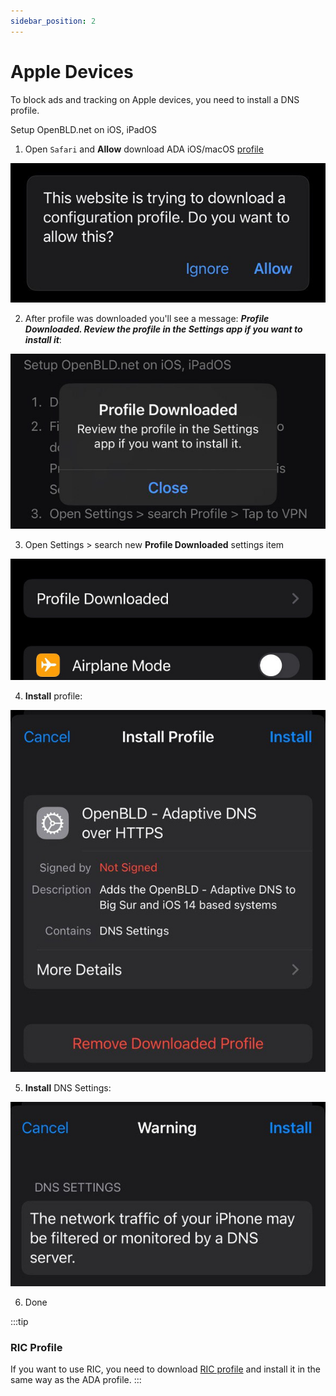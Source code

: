 ```yaml
---
sidebar_position: 2
---
```


# Apple Devices

To block ads and tracking on Apple devices, you need to install a DNS profile.

Setup OpenBLD.net on iOS, iPadOS

1. Open `Safari` and **Allow** download ADA iOS/macOS [profile](https://raw.githubusercontent.com/m0zgen/openbld.net/master/docs/get-started/setup-mobile-devices/apple/OpenBLD.net-ADA-v24-2.mobileconfig)

![Download OpenBLD Network iOS, iPad, macOS profile](./figure1-download-openbld-profile.jpg)

2. After profile was downloaded you'll see a message: 
_**Profile Downloaded. Review the profile in the Settings app if you want to install it**_:

![Profile downloaded](./figure2-downloaded-openbld-profile.jpg)

3. Open Settings > search new **Profile Downloaded** settings item

![Profile downloaded](./figure3-open-downloaded-openbld-profile.jpeg)

4. **Install** profile:

![Install OpenBLD profile](./figure4-install-downloaded-openbld-profile.jpg)

5. **Install** DNS Settings:

![Install OpenBLD DNS Settings](figure4-install2-downloaded-openbld-profile.jpg)

6. Done

:::tip
### RIC Profile
If you want to use RIC, you need to download [RIC profile](https://raw.githubusercontent.com/m0zgen/openbld.net/master/docs/get-started/setup-mobile-devices/apple/OpenBLD.net-RIC-v24-2.mobileconfig) and install it in the same way as the ADA profile.
:::
